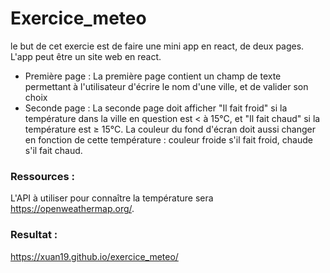 # Exercice_meteo
le but de cet exercie est de faire une mini app en react, de deux pages. L'app peut être un site web en react.
* Première page : La première page contient un champ de texte permettant à l'utilisateur d'écrire le nom d'une ville, et de valider son choix
* Seconde page : La seconde page doit afficher "Il fait froid" si la température dans la ville en question est < à 15°C, et "Il fait chaud" si la température est ≥ 15°C. La couleur du fond d'écran doit aussi changer en fonction de cette température : couleur froide s'il fait froid, chaude s'il fait chaud.

### Ressources :

L'API à utiliser pour connaître la température sera https://openweathermap.org/.

### Resultat : 
https://xuan19.github.io/exercice_meteo/


